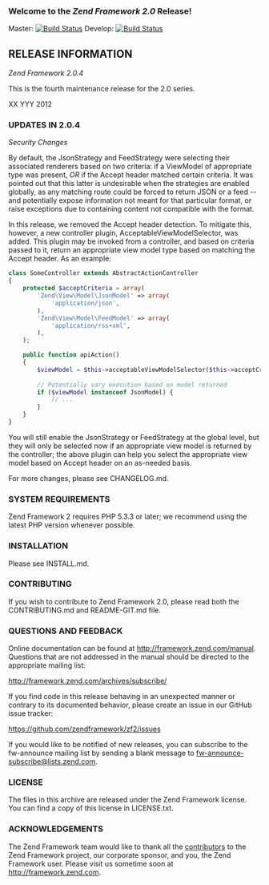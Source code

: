 ### Welcome to the *Zend Framework 2.0* Release!

Master: [![Build Status](https://secure.travis-ci.org/zendframework/zf2.png?branch=master)](http://travis-ci.org/zendframework/zf2)
Develop: [![Build Status](https://secure.travis-ci.org/zendframework/zf2.png?branch=develop)](http://travis-ci.org/zendframework/zf2)

## RELEASE INFORMATION

*Zend Framework 2.0.4*

This is the fourth maintenance release for the 2.0 series.

XX YYY 2012

### UPDATES IN 2.0.4

*Security Changes*

By default, the JsonStrategy and FeedStrategy were selecting their
associated renderers based on two criteria: if a ViewModel of
appropriate type was present, *OR* if the Accept header matched certain
criteria. It was pointed out that this latter is undesirable when the
strategies are enabled globally, as any matching route could be forced
to return JSON or a feed -- and potentially expose information not meant
for that particular format, or raise exceptions due to containing
content not compatible with the format.

In this release, we removed the Accept header detection. To mitigate
this, however, a new controller plugin, AcceptableViewModelSelector, was
added. This plugin may be invoked from a controller, and based on
criteria passed to it, return an appropriate view model type based on
matching the Accept header. As an example:

```php
class SomeController extends AbstractActionController
{
    protected $acceptCriteria = array(
        'Zend\View\Model\JsonModel' => array(
            'application/json',
        ),
        'Zend\View\Model\FeedModel' => array(
            'application/rss+xml',
        ),
    );

    public function apiAction()
    {
        $viewModel = $this->acceptableViewModelSelector($this->acceptCriteria);
        
        // Potentially vary execution based on model returned
        if ($viewModel instanceof JsonModel) {
            // ...
        }
    }
}
```

You will still enable the JsonStrategy or FeedStrategy at the global
level, but they will only be selected now if an appropriate view model
is returned by the controller; the above plugin can help you select the
appropriate view model based on Accept header on an as-needed basis.

For more changes, please see CHANGELOG.md.

### SYSTEM REQUIREMENTS

Zend Framework 2 requires PHP 5.3.3 or later; we recommend using the
latest PHP version whenever possible.

### INSTALLATION

Please see INSTALL.md.

### CONTRIBUTING

If you wish to contribute to Zend Framework 2.0, please read both the
CONTRIBUTING.md and README-GIT.md file.

### QUESTIONS AND FEEDBACK

Online documentation can be found at http://framework.zend.com/manual.
Questions that are not addressed in the manual should be directed to the
appropriate mailing list:

http://framework.zend.com/archives/subscribe/

If you find code in this release behaving in an unexpected manner or
contrary to its documented behavior, please create an issue in our GitHub
issue tracker:

https://github.com/zendframework/zf2/issues

If you would like to be notified of new releases, you can subscribe to
the fw-announce mailing list by sending a blank message to
<fw-announce-subscribe@lists.zend.com>.

### LICENSE

The files in this archive are released under the Zend Framework license.
You can find a copy of this license in LICENSE.txt.

### ACKNOWLEDGEMENTS

The Zend Framework team would like to thank all the [contributors](https://github.com/zendframework/zf2/contributors) to the Zend
Framework project, our corporate sponsor, and you, the Zend Framework user.
Please visit us sometime soon at http://framework.zend.com.
